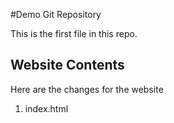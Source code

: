 #Demo Git Repository

This is the first file in this repo.

## Website Contents

Here are the changes for the website

1. index.html


